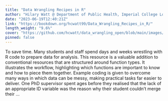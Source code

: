```yaml
---
title: "Data Wrangling Recipes in R"
author: "Hilary Watt @ Department of Public Health, Imperial College London"
date: "2023-06-19T12:40:21Z"
link: "https://bookdown.org/hcwatt99/Data_Wrangling_Recipes_in_R/"
length_weight: "9.6%"
cover: "https://github.com/hcwatt/data_wrangling_open/blob/main/images/cover/cover_version1.png?raw=true"
pinned: false
---
```


To save time. Many students and staff spend days and weeks wrestling with R code to prepare data for analysis. This resource is a valuable addition to conventional resources that are structured around function types. It illustrates the workflow, highlighting which functions are important to know and how to piece them together. Example coding is given to overcome many ways in which data can be messy, making practical tasks far easier to deliver. One PhD supervisor spent ages before they realised that the lack of an appropriate ID variable was the reason why their student couldn’t merge their ...
